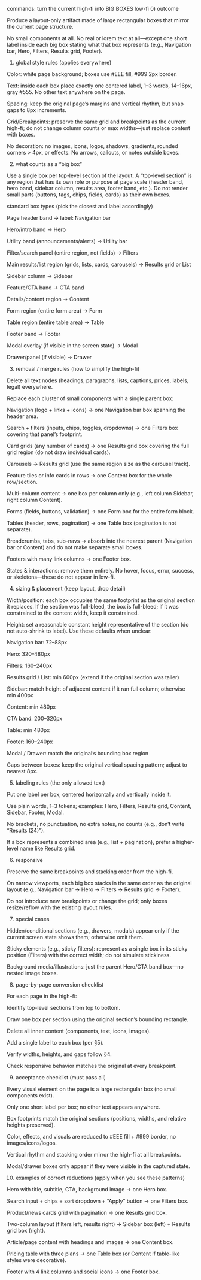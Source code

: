 commands: turn the current high-fi into BIG BOXES low-fi 0) outcome

Produce a layout-only artifact made of large rectangular boxes that mirror the current page structure.

No small components at all. No real or lorem text at all—except one short label inside each big box stating what that box represents (e.g., Navigation bar, Hero, Filters, Results grid, Footer).

1. global style rules (applies everywhere)

Color: white page background; boxes use #EEE fill, #999 2px border.

Text: inside each box place exactly one centered label, 1–3 words, 14–16px, gray #555. No other text anywhere on the page.

Spacing: keep the original page’s margins and vertical rhythm, but snap gaps to 8px increments.

Grid/Breakpoints: preserve the same grid and breakpoints as the current high-fi; do not change column counts or max widths—just replace content with boxes.

No decoration: no images, icons, logos, shadows, gradients, rounded corners > 4px, or effects. No arrows, callouts, or notes outside boxes.

2. what counts as a “big box”

Use a single box per top-level section of the layout. A “top-level section” is any region that has its own role or purpose at page scale (header band, hero band, sidebar column, results area, footer band, etc.).
Do not render small parts (buttons, tags, chips, fields, cards) as their own boxes.

standard box types (pick the closest and label accordingly)

Page header band → label: Navigation bar

Hero/intro band → Hero

Utility band (announcements/alerts) → Utility bar

Filter/search panel (entire region, not fields) → Filters

Main results/list region (grids, lists, cards, carousels) → Results grid or List

Sidebar column → Sidebar

Feature/CTA band → CTA band

Details/content region → Content

Form region (entire form area) → Form

Table region (entire table area) → Table

Footer band → Footer

Modal overlay (if visible in the screen state) → Modal

Drawer/panel (if visible) → Drawer

3. removal / merge rules (how to simplify the high-fi)

Delete all text nodes (headings, paragraphs, lists, captions, prices, labels, legal) everywhere.

Replace each cluster of small components with a single parent box:

Navigation (logo + links + icons) → one Navigation bar box spanning the header area.

Search + filters (inputs, chips, toggles, dropdowns) → one Filters box covering that panel’s footprint.

Card grids (any number of cards) → one Results grid box covering the full grid region (do not draw individual cards).

Carousels → Results grid (use the same region size as the carousel track).

Feature tiles or info cards in rows → one Content box for the whole row/section.

Multi-column content → one box per column only (e.g., left column Sidebar, right column Content).

Forms (fields, buttons, validation) → one Form box for the entire form block.

Tables (header, rows, pagination) → one Table box (pagination is not separate).

Breadcrumbs, tabs, sub-navs → absorb into the nearest parent (Navigation bar or Content) and do not make separate small boxes.

Footers with many link columns → one Footer box.

States & interactions: remove them entirely. No hover, focus, error, success, or skeletons—these do not appear in low-fi.

4. sizing & placement (keep layout, drop detail)

Width/position: each box occupies the same footprint as the original section it replaces. If the section was full-bleed, the box is full-bleed; if it was constrained to the content width, keep it constrained.

Height: set a reasonable constant height representative of the section (do not auto-shrink to label). Use these defaults when unclear:

Navigation bar: 72–88px

Hero: 320–480px

Filters: 160–240px

Results grid / List: min 600px (extend if the original section was taller)

Sidebar: match height of adjacent content if it ran full column; otherwise min 400px

Content: min 480px

CTA band: 200–320px

Table: min 480px

Footer: 160–240px

Modal / Drawer: match the original’s bounding box region

Gaps between boxes: keep the original vertical spacing pattern; adjust to nearest 8px.

5. labeling rules (the only allowed text)

Put one label per box, centered horizontally and vertically inside it.

Use plain words, 1–3 tokens; examples: Hero, Filters, Results grid, Content, Sidebar, Footer, Modal.

No brackets, no punctuation, no extra notes, no counts (e.g., don’t write “Results (24)”).

If a box represents a combined area (e.g., list + pagination), prefer a higher-level name like Results grid.

6. responsive

Preserve the same breakpoints and stacking order from the high-fi.

On narrow viewports, each big box stacks in the same order as the original layout (e.g., Navigation bar → Hero → Filters → Results grid → Footer).

Do not introduce new breakpoints or change the grid; only boxes resize/reflow with the existing layout rules.

7. special cases

Hidden/conditional sections (e.g., drawers, modals) appear only if the current screen state shows them; otherwise omit them.

Sticky elements (e.g., sticky filters): represent as a single box in its sticky position (Filters) with the correct width; do not simulate stickiness.

Background media/illustrations: just the parent Hero/CTA band box—no nested image boxes.

8. page-by-page conversion checklist

For each page in the high-fi:

Identify top-level sections from top to bottom.

Draw one box per section using the original section’s bounding rectangle.

Delete all inner content (components, text, icons, images).

Add a single label to each box (per §5).

Verify widths, heights, and gaps follow §4.

Check responsive behavior matches the original at every breakpoint.

9. acceptance checklist (must pass all)

Every visual element on the page is a large rectangular box (no small components exist).

Only one short label per box; no other text appears anywhere.

Box footprints match the original sections (positions, widths, and relative heights preserved).

Color, effects, and visuals are reduced to #EEE fill + #999 border, no images/icons/logos.

Vertical rhythm and stacking order mirror the high-fi at all breakpoints.

Modal/drawer boxes only appear if they were visible in the captured state.

10. examples of correct reductions (apply when you see these patterns)

Hero with title, subtitle, CTA, background image → one Hero box.

Search input + chips + sort dropdown + “Apply” button → one Filters box.

Product/news cards grid with pagination → one Results grid box.

Two-column layout (filters left, results right) → Sidebar box (left) + Results grid box (right).

Article/page content with headings and images → one Content box.

Pricing table with three plans → one Table box (or Content if table-like styles were decorative).

Footer with 4 link columns and social icons → one Footer box.
